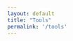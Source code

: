 ```yaml
---
layout: default
title: "Tools"
permalink: '/tools'
---
```

<script defer src="{{ "/assets/json-lint/json-lint.js" | relative_url }}"></script>